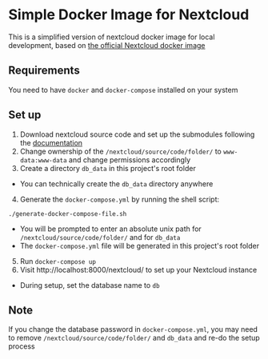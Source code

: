 # Simple Docker Image for Nextcloud
This is a simplified version of nextcloud docker image for local development,
based on [the official Nextcloud docker image](https://github.com/nextcloud/docker)

## Requirements
You need to have `docker` and `docker-compose` installed on your system

## Set up
1. Download nextcloud source code and set up the submodules following the
[documentation](https://docs.nextcloud.com/server/11/developer_manual/general/devenv.html)
2. Change ownership of the `/nextcloud/source/code/folder/` to `www-data:www-data` and change permissions accordingly
3. Create a directory `db_data` in this project's root folder
  * You can technically create the `db_data` directory anywhere
4. Generate the `docker-compose.yml` by running the shell script:
```
./generate-docker-compose-file.sh
```
  * You will be prompted to enter an absolute unix path for `/nextcloud/source/code/folder/` and for `db_data`
  * The `docker-compose.yml` file will be generated in this project's root folder
5. Run `docker-compose up`
6. Visit http://localhost:8000/nextcloud/ to set up your Nextcloud instance
  * During setup, set the database name to `db`

## Note
If you change the database password in `docker-compose.yml`, you may need to remove `/nextcloud/source/code/folder/` and `db_data` and re-do the setup process
